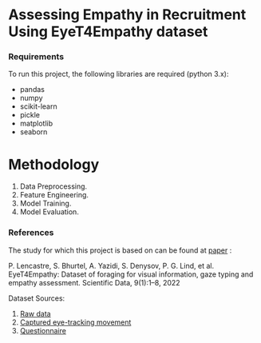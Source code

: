 # Assessing Empathy in Recruitment Using EyeT4Empathy dataset

### Requirements
To run this project,  the following libraries are required (python 3.x):

* pandas
* numpy
* scikit-learn
* pickle
* matplotlib
* seaborn


# Methodology

1. Data Preprocessing.
2. Feature Engineering.
3. Model Training.
4. Model Evaluation.

### References

The study for which this project is based on can be found at [paper](https://www.nature.com/articles/s41597-022-01862-w#Bib1) :

P. Lencastre, S. Bhurtel, A. Yazidi, S. Denysov, P. G. Lind, et al. EyeT4Empathy: Dataset of foraging for visual information, gaze typing and empathy assessment. Scientific Data, 9(1):1–8, 2022

Dataset Sources:
1. [Raw data](https://doi.org/10.6084/m9.figshare.19209714.v1)
2. [Captured eye-tracking movement](https://doi.org/10.6084/m9.figshare.19729636.v2)
3. [Questionnaire](https://doi.org/10.6084/m9.figshare.19657323.v2)


